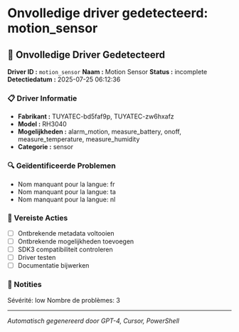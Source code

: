 # Onvolledige driver gedetecteerd: motion_sensor

## 🚨 Onvolledige Driver Gedetecteerd

**Driver ID :** `motion_sensor`
**Naam :** Motion Sensor
**Status :** incomplete
**Detectiedatum :** 2025-07-25 06:12:36

### 📋 Driver Informatie
- **Fabrikant :** TUYATEC-bd5faf9p, TUYATEC-zw6hxafz
- **Model :** RH3040
- **Mogelijkheden :** alarm_motion, measure_battery, onoff, measure_temperature, measure_humidity
- **Categorie :** sensor

### 🔍 Geïdentificeerde Problemen
- Nom manquant pour la langue: fr
- Nom manquant pour la langue: ta
- Nom manquant pour la langue: nl

### 🎯 Vereiste Acties
- [ ] Ontbrekende metadata voltooien
- [ ] Ontbrekende mogelijkheden toevoegen
- [ ] SDK3 compatibiliteit controleren
- [ ] Driver testen
- [ ] Documentatie bijwerken

### 📝 Notities
Sévérité: low
Nombre de problèmes: 3

---
*Automatisch gegenereerd door GPT-4, Cursor, PowerShell*

